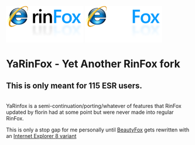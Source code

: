 ![rinFox Logo](images/logo_dark.png#gh-light-mode-only)
![rinFox Logo](images/logo_light.png#gh-dark-mode-only)

# YaRinFox - Yet Another RinFox fork

## This is only meant for 115 ESR users.

<br>YaRinfox is a semi-continuation/porting/whatever of features that RinFox updated by florin had at some point but were never made into regular RinFox.

This is only a stop gap for me personally until [BeautyFox](https://github.com/dominichayesferen/BeautyFox) gets rewritten with an [Internet Explorer 8 variant](https://github.com/dominichayesferen/BeautyFox/issues/13)